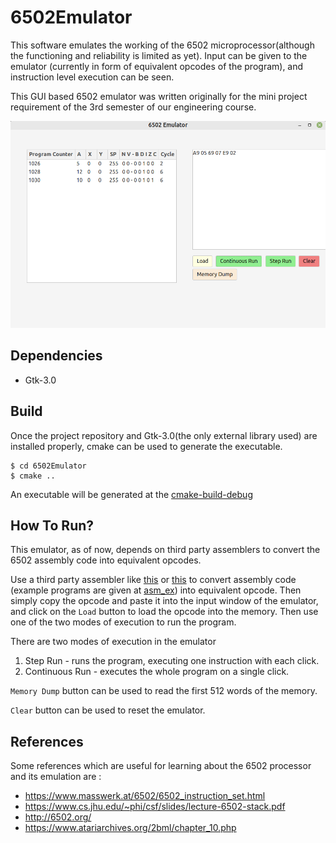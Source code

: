 # 6502Emulator
This software emulates the working of the 6502 microprocessor(although the 
functioning and reliability is limited as yet). Input can be given to the emulator
(currently in form of equivalent opcodes of the program), and instruction level execution can
be seen.

This GUI based 6502 emulator was written originally for the mini project requirement of the 3rd semester of
our engineering course.

![Screenshot of the emulator running few simple instructions](pictures/ss1.png)

## Dependencies
* Gtk-3.0

## Build
Once the project repository and Gtk-3.0(the only external library used) are installed properly, 
cmake can be used to generate the executable. 

    $ cd 6502Emulator
    $ cmake ..

An executable will be generated at the [cmake-build-debug](cmake-build-debug)

## How To Run?
This emulator, as of now, depends on third party assemblers to convert the 6502 assembly code into equivalent opcodes. 

Use a third party assembler like [this](https://www.masswerk.at/6502/assembler.html) 
or [this](https://skilldrick.github.io/easy6502/) 
to convert assembly code (example programs are given at [asm_ex](asm_ex)) into equivalent opcode. 
Then simply copy the opcode and paste it into the input window of the emulator, 
and click on the ``Load`` button to load the opcode into the memory. Then use one of the two modes of execution to run 
the program.

There are two modes of execution in the emulator
1. Step Run - runs the program, executing one instruction with each click. 
2. Continuous Run -  executes the whole program on a single click.

``Memory Dump`` button can be used to read the first 512 words of the memory.

``Clear`` button can be used to reset the emulator.

## References
Some references which are useful for learning about the 6502 processor and its emulation are :
* https://www.masswerk.at/6502/6502_instruction_set.html
* https://www.cs.jhu.edu/~phi/csf/slides/lecture-6502-stack.pdf
* http://6502.org/
* https://www.atariarchives.org/2bml/chapter_10.php
